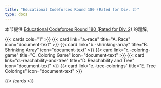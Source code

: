 ```yaml
---
title: "Educational Codeforces Round 180 (Rated for Div. 2)"
type: docs
---
```


本节提供 [Educational Codeforces Round 180 (Rated for Div. 2)](https://codeforces.com/contest/2112) 的题解。

{{< cards cols="1" >}}
  {{< card link="a.-race" title="A. Race" icon="document-text" >}}
  {{< card link="b.-shrinking-array" title="B. Shrinking Array" icon="document-text" >}}
  {{< card link="c.-coloring-game" title="C. Coloring Game" icon="document-text" >}}
  {{< card link="d.-reachability-and-tree" title="D. Reachability and Tree" icon="document-text" >}}
  {{< card link="e.-tree-colorings" title="E. Tree Colorings" icon="document-text" >}}

{{< /cards >}}